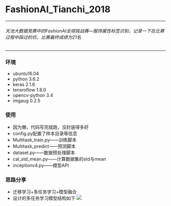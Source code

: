 # FashionAI_Tianchi_2018
---
###### 天池大数据竞赛中的FashionAI全球挑战赛—服饰属性标签识别，记录一下在比赛过程中踩过的坑，比赛最终成绩为21名
---
### 环境
* ubuntu16.04
* python 3.6.2
* keras 2.1.6
* tensroflow 1.8.0
* opencv-python 3.4
* imgaug 0.2.5

### 使用
* 因为懒，代码写完就跑，没封装得多好
* config.py配置了样本目录等信息
* Multitask_train.py——训练脚本
* Multitask_predict——预测脚本
* dataset.py——数据预处理脚本
* cal_std_mean.py——计算数据集的std与mean
* inceptionv4.py——模型API

### 思路分享
* 迁移学习+多任务学习+模型融合
* 设计的多任务学习模型结构如下
![](https://github.com/Jeremyczhj/FashionAI_Tianchi_2018/blob/master/datasets/1.png)
      
